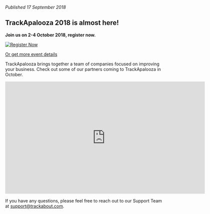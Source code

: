 *Published 17 September 2018*

## TrackApalooza 2018 is almost here!

**Join us on 2-4 October 2018, register now.**  

[![Register Now](http://gallery.mailchimp.com/63b99b6c28198bcc2d19dcbbb/images/15317c33-875a-45cf-aa00-836275f28a9e.png)](https://www.surveymonkey.com/r/Trackapalooza2018)  

[Or get more event details](https://www.surveymonkey.com/r/Trackapalooza2018)

TrackApalooza brings together a team of companies focused on improving your business.  Check out some of our partners coming to TrackApalooza in October. 


<iframe id="vp17QNm7" title="Video Player" width="640" height="360" frameborder="0" src="https://s3.amazonaws.com/embed.animoto.com/play.html?w=swf/production/vp1&e=1537189830&f=7QNm7I2sm1i2oFOpcCkBww&d=0&m=p&r=360p+480p+720p&volume=100&start_res=0p&i=m&asset_domain=s3-p.animoto.com&animoto_domain=animoto.com&options=autostart/loop" allowfullscreen></iframe>
  
  
If you have any questions, please feel free to reach out to our Support Team at <a href="mailto:support@trackabout.com">support@trackabout.com</a>.
